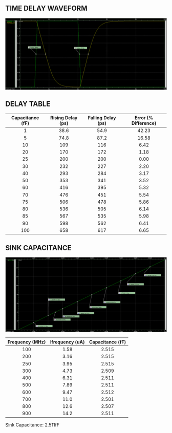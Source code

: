 ## TIME DELAY WAVEFORM

![DataPath](NAND2_wave.png)

## DELAY TABLE

|  Capacitance (fF)  |  Rising Delay (ps)  |  Falling Delay (ps)  |  Error (% Difference)  |
|     :-------:      |      :------:       |      :-------:       |        :------:        |
|  1  |  38.6  |  54.9  |  42.23  |
|  5  |  74.8  |  87.2  |  16.58  |
|  10  |  109  |  116  |  6.42  |
|  20  |  170  |  172  |  1.18  |
|  25  |  200  |  200  |  0.00  |
|  30  |  232  |  227  |  2.20  |
|  40  |  293  |  284  |  3.17  |
|  50  |  353  |  341  |  3.52  |
|  60  |  416  |  395  |  5.32  |
|  70  |  476  |  451  |  5.54  |
|  75  |  506  |  478  |  5.86  |
|  80  |  536  |  505  |  6.14  |
|  85  |  567  |  535  |  5.98  |
|  90  |  598  |  562  |  6.41  |
|  100  |  658  |  617  |  6.65  |

## SINK CAPACITANCE

![DataPAth](NAND2_AC.png)

|  Frequency (MHz)  |  Ifrequency (uA)  |  Capacitance (fF)  |
|     :-------:     |      :------:     |      :-------:     |
|  100  |  1.58  |  2.515  |
|  200  |  3.16  |  2.515  |
|  250  |  3.95  |  2.515  |
|  300  |  4.73  |  2.509  |
|  400  |  6.31  |  2.511  |
|  500  |  7.89  |  2.511  |
|  600  |  9.47  |  2.512  |
|  700  |  11.0  |  2.501  |
|  800  |  12.6  |  2.507  |
|  900  |  14.2  |  2.511  |
Sink Capacitance: 2.511fF
